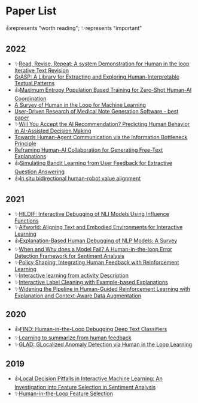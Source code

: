 # Paper List

👍represents "worth reading"; ✨represents "important"

## 2022

- ✨[Read, Revise, Repeat: A system Demonstration for Human in the loop Iterative Text Revision](https://arxiv.org/pdf/2204.03685.pdf)
- [GrASP: A Library for Extracting and Exploring Human-Interpretable Textual Patterns](https://arxiv.org/pdf/2104.03958.pdf)
- 👍[Maximum Entropy Population Based Training for Zero-Shot Human-AI Coordination](https://openreview.net/forum?id=v-f7ifhKYps)
- [A Survey of Human in the Loop for Machine Learning](https://arxiv.org/pdf/2108.00941.pdf)
- [User-Driven Research of Medical Note Generation Software - best paper ](https://arxiv.org/pdf/2205.02549.pdf)
- ✨[Will You Accept the AI Recommendation? Predicting Human Behavior in AI-Assisted Decision Making](https://dl.acm.org/doi/pdf/10.1145/3485447.3512240)
- [Towards Human-Agent Communication via the Information Bottleneck Principle](https://arxiv.org/pdf/2207.00088.pdf)
- [Reframing Human-AI Collaboration for Generating Free-Text Explanations](https://arxiv.org/pdf/2112.08674.pdf)
- 👍[Simulating Bandit Learning from User Feedback for Extractive Question Answering](https://arxiv.org/pdf/2203.10079.pdf)
- 👍[In situ bidirectional human-robot value alignment](https://www.science.org/doi/epdf/10.1126/scirobotics.abm4183)

## 2021

- ✨[HILDIF: Interactive Debugging of NLI Models Using Influence Functions](https://aclanthology.org/2021.internlp-1.1.pdf)
- ✨[Alfworld: Aligning Text and Embodied Environments for Interactive Learning](https://arxiv.org/pdf/2010.03768.pdf)
- 👍[Explanation-Based Human Debugging of NLP Models: A Survey](https://arxiv.org/pdf/2104.15135.pdf)
- ✨[When and Why does a Model Fail? A Human-in-the-loop Error Detection Framework for Sentiment Analysis](https://arxiv.org/pdf/2106.00954.pdf)
- ✨[Policy Shaping: Integrating Human Feedback with Reinforcement Learning](https://proceedings.neurips.cc/paper/2013/file/e034fb6b66aacc1d48f445ddfb08da98-Paper.pdf)
- ✨[Interactive learning from activity Description](https://arxiv.org/abs/2102.07024)
- ✨[Interactive Label Cleaning with Example-based Explanations](https://arxiv.org/pdf/2106.03922.pdf)
- ✨[Widening the Pipeline in Human-Guided Reinforcement Learning with Explanation and Context-Aware Data Augmentation](https://arxiv.org/pdf/2006.14804.pdf)

## 2020

- 👍[FIND: Human-in-the-Loop Debugging Deep Text Classifiers](https://arxiv.org/pdf/2010.04987.pdf)
- ✨[Learning to summarize from human feedback](https://arxiv.org/pdf/2009.01325.pdf)
- ✨[GLAD: GLocalized Anomaly Detection via Human in the Loop Learning](https://arxiv.org/pdf/1810.01403.pdf)

## 2019

- 👍[Local Decision Pitfalls in Interactive Machine Learning: An Investigation into Feature Selection in Sentiment Analysis](https://dl.acm.org/doi/pdf/10.1145/3319616)
- ✨[Human-in-the-Loop Feature Selection](https://ojs.aaai.org//index.php/AAAI/article/view/4088)
